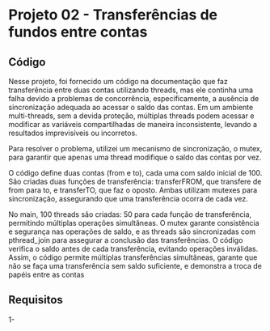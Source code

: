 # Projeto 02 - Transferências de fundos entre contas

## Código

Nesse projeto, foi fornecido um código na documentação que faz transferência entre duas contas utilizando threads, mas ele continha uma falha devido a problemas de concorrência, especificamente, a ausência de sincronização adequada ao acessar o saldo das contas. Em um ambiente multi-threads, sem a devida proteção, múltiplas threads podem acessar e modificar as variáveis compartilhadas de maneira inconsistente, levando a resultados imprevisíveis ou incorretos. 

Para resolver o problema, utilizei um mecanismo de sincronização, o mutex, para garantir que apenas uma thread modifique o saldo das contas por vez.

O código define duas contas (from e to), cada uma com saldo inicial de 100. São criadas duas funções de transferência: transferFROM, que transfere de from para to, e transferTO, que faz o oposto. Ambas utilizam mutexes para sincronização, assegurando que uma transferência ocorra de cada vez.

No main, 100 threads são criadas: 50 para cada função de transferência, permitindo múltiplas operações simultâneas. O mutex garante consistência e segurança nas operações de saldo, e as threads são sincronizadas com pthread_join para assegurar a conclusão das transferências. O código verifica o saldo antes de cada transferência, evitando operações inválidas.
Assim, o código permite múltiplas transferências simultâneas, garante que não se faça uma transferência sem saldo suficiente, e demonstra a troca de papéis entre as contas


## Requisitos
1- 


